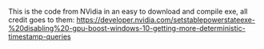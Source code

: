 This is the code from NVidia in an easy to download and compile exe, all credit goes to them:
https://developer.nvidia.com/setstablepowerstateexe-%20disabling%20-gpu-boost-windows-10-getting-more-deterministic-timestamp-queries